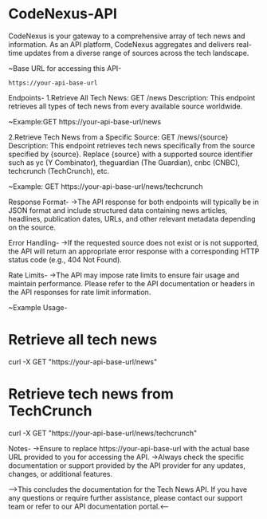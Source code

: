 # CodeNexus-API
CodeNexus is your gateway to a comprehensive array of tech news and information. As an API platform, CodeNexus aggregates and delivers real-time updates from a diverse range of sources across the tech landscape. 

~Base URL for accessing this API-
```
https://your-api-base-url
```
Endpoints-
1.Retrieve All Tech News: GET /news
Description: This endpoint retrieves all types of tech news from every available source worldwide.

~Example:GET https://your-api-base-url/news

2.Retrieve Tech News from a Specific Source: GET /news/{source}
Description: This endpoint retrieves tech news specifically from the source specified by {source}. Replace {source} with a supported source identifier such as yc (Y Combinator), theguardian (The Guardian), cnbc (CNBC), techcrunch (TechCrunch), etc.

~Example: GET https://your-api-base-url/news/techcrunch

Response Format-
->The API response for both endpoints will typically be in JSON format and include structured data containing news articles, headlines, publication dates, URLs, and other relevant metadata depending on the source.

Error Handling-
->If the requested source does not exist or is not supported, the API will return an appropriate error response with a corresponding HTTP status code (e.g., 404 Not Found).

Rate Limits-
->The API may impose rate limits to ensure fair usage and maintain performance. Please refer to the API documentation or headers in the API responses for rate limit information.

~Example Usage-
# Retrieve all tech news
curl -X GET "https://your-api-base-url/news"

# Retrieve tech news from TechCrunch
curl -X GET "https://your-api-base-url/news/techcrunch"

Notes-
->Ensure to replace https://your-api-base-url with the actual base URL provided to you for accessing the API.
->Always check the specific documentation or support provided by the API provider for any updates, changes, or additional features.

-->This concludes the documentation for the Tech News API. If you have any questions or require further assistance, please contact our support team or refer to our API documentation portal.<--
